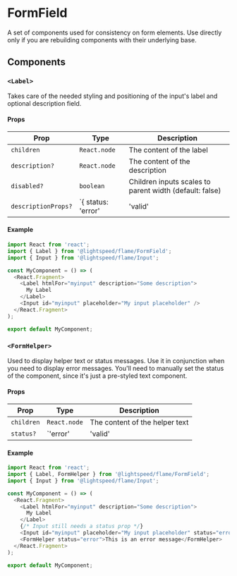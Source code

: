 # FormField

A set of components used for consistency on form elements. Use directly only if you are rebuilding components with their underlying base.

## Components

### `<Label>`

Takes care of the needed styling and positioning of the input's label and optional description field.

#### Props

| Prop                | Type                                        | Description                                             |
| ------------------- | ------------------------------------------- | ------------------------------------------------------- |
| `children`          | `React.node`                                | The content of the label                                |
| `description?`      | `React.node`                                | The content of the description                          |
| `disabled?`         | `boolean`                                   | Children inputs scales to parent width (default: false) |
| `descriptionProps?` | `{ status: 'error' | 'valid' | 'warning' }` | Pass the status in a object to the description          |

#### Example

```js
import React from 'react';
import { Label } from '@lightspeed/flame/FormField';
import { Input } from '@lightspeed/flame/Input';

const MyComponent = () => (
  <React.Fragment>
    <Label htmlFor="myinput" description="Some description">
      My Label
    </Label>
    <Input id="myinput" placeholder="My input placeholder" />
  </React.Fragment>
);

export default MyComponent;
```

### `<FormHelper>`

Used to display helper text or status messages. Use it in conjunction when you need to display error messages. You'll need to manually set the status of the component, since it's just a pre-styled text component.

#### Props

| Prop       | Type                            | Description                    |
| ---------- | ------------------------------- | ------------------------------ |
| `children` | `React.node`                    | The content of the helper text |
| `status?`  | `'error' | 'valid' | 'warning'` | Status of the form helper text |

#### Example

```js
import React from 'react';
import { Label, FormHelper } from '@lightspeed/flame/FormField';
import { Input } from '@lightspeed/flame/Input';

const MyComponent = () => (
  <React.Fragment>
    <Label htmlFor="myinput" description="Some description">
      My Label
    </Label>
    {/* Input still needs a status prop */}
    <Input id="myinput" placeholder="My input placeholder" status="error" />
    <FormHelper status="error">This is an error message</FormHelper>
  </React.Fragment>
);

export default MyComponent;
```
